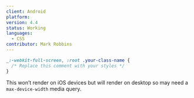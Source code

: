 ```yaml
---
client: Android
platform:
version: 4.4
status: Working
languages:
  - CSS
contributor: Mark Robbins
---
```


```css
_:-webkit-full-screen, :root .your-class-name {
  /* Replace this comment with your styles */
}
```

This won’t render on iOS devices but will render on desktop so may need a `max-device-width` media query.
